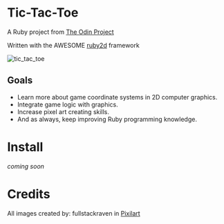 # Tic-Tac-Toe
A Ruby project from [The Odin Project](https://www.theodinproject.com/lessons/ruby-tic-tac-toe)

Written with the AWESOME [ruby2d](http://www.ruby2d.com/) framework

![tic_tac_toe][def]

## Goals

- Learn more about game coordinate systems in 2D computer graphics.
- Integrate game logic with graphics.
- Increase pixel art creating skills.
- And as always, keep improving Ruby programming knowledge.

# Install

*coming soon*

# Credits 

All images created by: fullstackraven in [Pixilart](https://www.pixilart.com/draw)


[def]: 'lib/img/tic_tac_toe.gif'